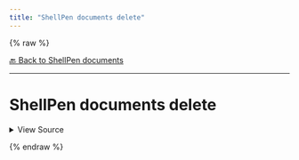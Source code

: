 ```yaml
---
title: "ShellPen documents delete"
---
```


{% raw %}





[🔙 Back to ShellPen documents](/api/ShellPen/documents)

---







<!-- Todo, if there are no subcommands under the child commands, use a smaller heading size -->


# ShellPen documents delete




<details>
  <summary>View Source</summary>

{% endraw %}
{% highlight sh %}

{% endhighlight %}
{% raw %}

</details>










  
{% endraw %}
